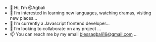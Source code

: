 - 👋 Hi, I’m @Agbali
- 👀 I’m interested in learning new languages, watching dramas, visiting new places...
- 🌱 I’m currently a Javascript frontend developer...
- 💞️ I’m looking to collaborate on any project ...
- 📫 You can reach me by my email blessagbali16@gmail.com  ...

<!---
Agbali/Agbali is a ✨ special ✨ repository because its `README.md` (this file) appears on your GitHub profile.
You can click the Preview link to take a look at your changes.
--->
